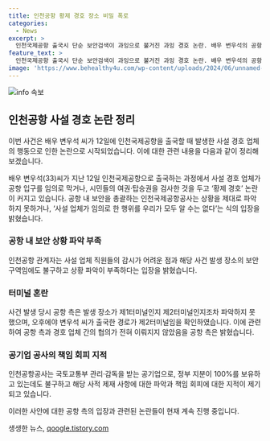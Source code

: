 ```yaml
---
title: 인천공항 황제 경호 장소 비밀 폭로
categories:
  - News
excerpt: >
  인천국제공항 출국시 단순 보안검색이 과잉으로 불거진 과잉 경호 논란. 배우 변우석의 공항 출국 중 사설 경호 업체가 공항 출입구 차단 및 시민 검사로 논란. 공항 관계자는 사설 업체 행위 감시 어렵다 주장하며 책임 회피. 또 인천공항은 발생장소와 터미널 혼란으로 정확한 상황파악 실패. 공공시설 내 사적 제재에 대한 공사의 미비한 대응에 대한 비판이 제기됨.
feature_text: >
  인천국제공항 출국시 단순 보안검색이 과잉으로 불거진 과잉 경호 논란. 배우 변우석의 공항 출국 중 사설 경호 업체가 공항 출입구 차단 및 시민 검사로 논란. 공항 관계자는 사설 업체 행위 감시 어렵다 주장하며 책임 회피. 또 인천공항은 발생장소와 터미널 혼란으로 정확한 상황파악 실패. 공공시설 내 사적 제재에 대한 공사의 미비한 대응에 대한 비판이 제기됨.
image: 'https://www.behealthy4u.com/wp-content/uploads/2024/06/unnamed-file.png'
---
```


<p><img src="https://www.behealthy4u.com/wp-content/uploads/2024/06/unnamed-file.png" alt="info 속보" /></p>

<h2 data-ke-size="size26">인천공항 사설 경호 논란 정리</h2>

<p>이번 사건은 배우 변우석 씨가 12일에 인천국제공항을 출국할 때 발생한 사설 경호 업체의 행동으로 인한 논란으로 시작되었습니다. 이에 대한 관련 내용을 다음과 같이 정리해보겠습니다.</p>

<p data-ke-size="size16">배우 변우석(33)씨가 지난 12일 인천국제공항으로 출국하는 과정에서 사설 경호 업체가 공항 입구를 임의로 막거나, 시민들의 여권·탑승권을 검사한 것을 두고 ‘황제 경호’ 논란이 커지고 있습니다. 공항 내 보안을 총괄하는 인천국제공항공사는 상황을 제대로 파악하지 못하거나, ‘사설 업체가 임의로 한 행위를 우리가 모두 알 수는 없다’는 식의 입장을 밝혔습니다.</p>

<h3>공항 내 보안 상황 파악 부족</h3>

<p data-ke-size="size16">인천공항 관계자는 사설 업체 직원들의 감시가 어려운 점과 해당 사건 발생 장소의 보안 구역임에도 불구하고 상황 파악이 부족하다는 입장을 밝혔습니다.</p>

<h3>터미널 혼란</h3>

<p data-ke-size="size16">사건 발생 당시 공항 측은 발생 장소가 제1터미널인지 제2터미널인지조차 파악하지 못했으며, 오후에야 변우석 씨가 출국한 경로가 제2터미널임을 확인하였습니다. 이에 관련하여 공항 측과 경호 업체 간의 협의가 전혀 이뤄지지 않았음을 공항 측은 밝혔습니다.</p>

<h3>공기업 공사의 책임 회피 지적</h3>

<p data-ke-size="size16">인천공항공사는 국토교통부 관리·감독을 받는 공기업으로, 정부 지분이 100%를 보유하고 있는데도 불구하고 해당 사적 제재 사항에 대한 파악과 책임 회피에 대한 지적이 제기되고 있습니다.</p>

<p>이러한 사안에 대한 공항 측의 입장과 관련된 논란들이 현재 계속 진행 중입니다.</p>
생생한 뉴스, <a href="https://qoogle.tistory.com" rel="dofollow">qoogle.tistory.com</a>


